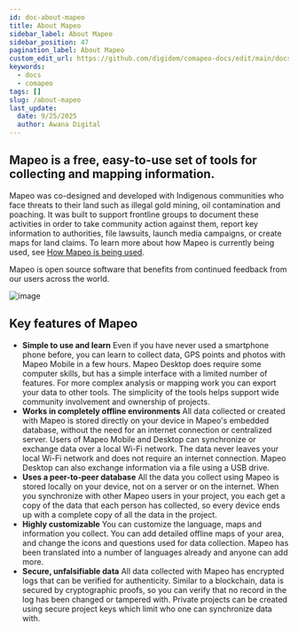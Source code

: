 ```yaml
---
id: doc-about-mapeo
title: About Mapeo
sidebar_label: About Mapeo
sidebar_position: 47
pagination_label: About Mapeo
custom_edit_url: https://github.com/digidem/comapeo-docs/edit/main/docs/troubleshooting/about-mapeo.md
keywords:
  - docs
  - comapeo
tags: []
slug: /about-mapeo
last_update:
  date: 9/25/2025
  author: Awana Digital
---
```

## Mapeo is a free, easy-to-use set of tools for collecting and mapping information.


Mapeo was co-designed and developed with Indigenous communities who face threats to their land such as illegal gold mining, oil contamination and poaching. It was built to support frontline groups to document these activities in order to take community action against them, report key information to authorities, file lawsuits, launch media campaigns, or create maps for land claims. To learn more about how Mapeo is currently being used, see [How Mapeo is being used](https://docs.mapeo.app/overview/about-mapeo/how-mapeo-is-being-used).


Mapeo is open source software that benefits from continued feedback from our users across the world.


![image](/images/aboutmapeo_0.jpg)


## Key features of Mapeo

- **Simple to use and learn**
Even if you have never used a smartphone phone before, you can learn to collect data, GPS points and photos with Mapeo Mobile in a few hours. Mapeo Desktop does require some computer skills, but has a simple interface with a limited number of features. For more complex analysis or mapping work you can export your data to other tools. The simplicity of the tools helps support wide community involvement and ownership of projects.
- **Works in completely offline environments**
All data collected or created with Mapeo is stored directly on your device in Mapeo's embedded database, without the need for an internet connection or centralized server. Users of Mapeo Mobile and Desktop can synchronize or exchange data over a local Wi-Fi network. The data never leaves your local Wi-Fi network and does not require an internet connection. Mapeo Desktop can also exchange information via a file using a USB drive.
- **Uses a peer-to-peer database**
All the data you collect using Mapeo is stored locally on your device, not on a server or on the internet. When you synchronize with other Mapeo users in your project, you each get a copy of the data that each person has collected, so every device ends up with a complete copy of all the data in the project.
- **Highly customizable**
You can customize the language, maps and information you collect. You can add detailed offline maps of your area, and change the icons and questions used for data collection. Mapeo has been translated into a number of languages already and anyone can add more.
- **Secure, unfalsifiable data**
All data collected with Mapeo has encrypted logs that can be verified for authenticity. Similar to a blockchain, data is secured by cryptographic proofs, so you can verify that no record in the log has been changed or tampered with. Private projects can be created using secure project keys which limit who one can synchronize data with.
